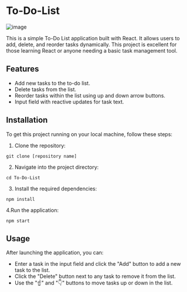 # To-Do-List
![image](https://github.com/jaggerchen2001/To-Do-List/assets/122486839/60b5b22b-ea71-4f57-b6c6-68d7f71dde54)

This is a simple To-Do List application built with React. It allows users to add, delete, and reorder tasks dynamically. This project is excellent for those learning React or anyone needing a basic task management tool.

## Features

- Add new tasks to the to-do list.
- Delete tasks from the list.
- Reorder tasks within the list using up and down arrow buttons.
- Input field with reactive updates for task text.

## Installation

To get this project running on your local machine, follow these steps:

   1. Clone the repository:
   ```
   git clone [repository name]
   ```
   
   2. Navigate into the project directory:
   ```
   cd To-Do-List
   ```
   3. Install the required dependencies:
   ```
   npm install
   ```
   4.Run the application:
   ```
   npm start
   ```

## Usage

After launching the application, you can:

- Enter a task in the input field and click the "Add" button to add a new task to the list.
- Click the "Delete" button next to any task to remove it from the list.
- Use the "☝️" and "👇" buttons to move tasks up or down in the list.

